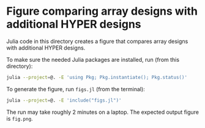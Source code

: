 # Figure comparing array designs with additional HYPER designs

Julia code in this directory creates a figure
that compares array designs with additional HYPER designs.

To make sure the needed Julia packages are installed, run (from this directory):

```bash
julia --project=@. -E 'using Pkg; Pkg.instantiate(); Pkg.status()'
```

To generate the figure, run `figs.jl` (from the terminal):
```bash
julia --project=@. -E 'include("figs.jl")'
```
The run may take roughly 2 minutes on a laptop.
The expected output figure is `fig.png`.
